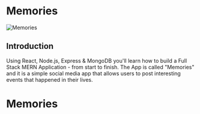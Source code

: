 # Memories

![Memories](https://i.ibb.co/Z8Y0CJv/Screenshot-2020-10-30-at-11-10-04.png)

## Introduction

Using React, Node.js, Express & MongoDB you'll learn how to build a Full Stack MERN Application - from start to finish. The App is called "Memories" and it is a simple social media app that allows users to post interesting events that happened in their lives.

# Memories
